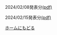 
2024/02/08発表分[(pdf)](../grad-seminar-2024-02/2024-02-08.pdf)

2024/02/15発表分[(pdf)](../grad-seminar-2024-02/2024-02-15.pdf)

[ホームにもどる](../index.md)